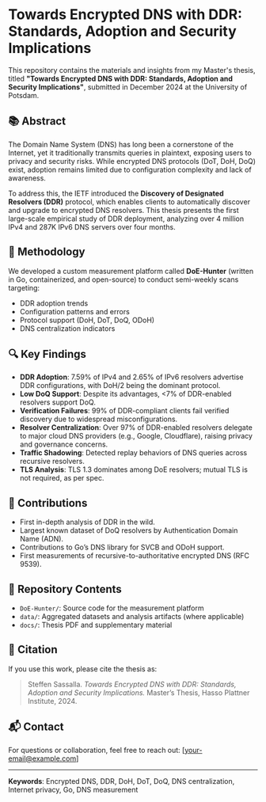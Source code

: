 # Towards Encrypted DNS with DDR: Standards, Adoption and Security Implications

This repository contains the materials and insights from my Master's thesis, titled **"Towards Encrypted DNS with DDR: Standards, Adoption and Security Implications"**, submitted in December 2024 at the University of Potsdam.

## 📚 Abstract

The Domain Name System (DNS) has long been a cornerstone of the Internet, yet it traditionally transmits queries in plaintext, exposing users to privacy and security risks. While encrypted DNS protocols (DoT, DoH, DoQ) exist, adoption remains limited due to configuration complexity and lack of awareness.

To address this, the IETF introduced the **Discovery of Designated Resolvers (DDR)** protocol, which enables clients to automatically discover and upgrade to encrypted DNS resolvers. This thesis presents the first large-scale empirical study of DDR deployment, analyzing over 4 million IPv4 and 287K IPv6 DNS servers over four months.

## 🧪 Methodology

We developed a custom measurement platform called **DoE-Hunter** (written in Go, containerized, and open-source) to conduct semi-weekly scans targeting:

- DDR adoption trends
- Configuration patterns and errors
- Protocol support (DoH, DoT, DoQ, ODoH)
- DNS centralization indicators

## 🔍 Key Findings

- **DDR Adoption**: 7.59% of IPv4 and 2.65% of IPv6 resolvers advertise DDR configurations, with DoH/2 being the dominant protocol.
- **Low DoQ Support**: Despite its advantages, <7% of DDR-enabled resolvers support DoQ.
- **Verification Failures**: 99% of DDR-compliant clients fail verified discovery due to widespread misconfigurations.
- **Resolver Centralization**: Over 97% of DDR-enabled resolvers delegate to major cloud DNS providers (e.g., Google, Cloudflare), raising privacy and governance concerns.
- **Traffic Shadowing**: Detected replay behaviors of DNS queries across recursive resolvers.
- **TLS Analysis**: TLS 1.3 dominates among DoE resolvers; mutual TLS is not required, as per spec.

## 🧩 Contributions

- First in-depth analysis of DDR in the wild.
- Largest known dataset of DoQ resolvers by Authentication Domain Name (ADN).
- Contributions to Go’s DNS library for SVCB and ODoH support.
- First measurements of recursive-to-authoritative encrypted DNS (RFC 9539).

## 📁 Repository Contents

- `DoE-Hunter/`: Source code for the measurement platform
- `data/`: Aggregated datasets and analysis artifacts (where applicable)
- `docs/`: Thesis PDF and supplementary material

## 📄 Citation

If you use this work, please cite the thesis as:

> Steffen Sassalla. *Towards Encrypted DNS with DDR: Standards, Adoption and Security Implications.* Master’s Thesis, Hasso Plattner Institute, 2024.

## 📬 Contact

For questions or collaboration, feel free to reach out: [your-email@example.com]

---

**Keywords**: Encrypted DNS, DDR, DoH, DoT, DoQ, DNS centralization, Internet privacy, Go, DNS measurement